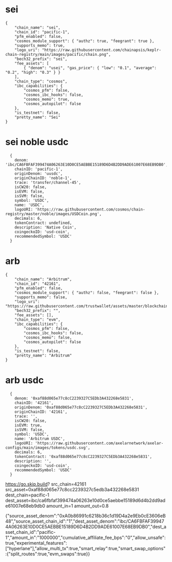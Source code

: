 # sei

```
{
	"chain_name": "sei",
	"chain_id": "pacific-1",
	"pfm_enabled": false,
	"cosmos_module_support": { "authz": true, "feegrant": true },
	"supports_memo": true,
	"logo_uri": "https://raw.githubusercontent.com/chainapsis/keplr-chain-registry/main/images/pacific/chain.png",
	"bech32_prefix": "sei",
	"fee_assets": [
		{ "denom": "usei", "gas_price": { "low": "0.1", "average": "0.2", "high": "0.3" } }
	],
	"chain_type": "cosmos",
	"ibc_capabilities": {
		"cosmos_pfm": false,
		"cosmos_ibc_hooks": false,
		"cosmos_memo": true,
		"cosmos_autopilot": false
	},
	"is_testnet": false,
	"pretty_name": "Sei"
}
```

# sei noble usdc

```
  {
    denom: 'ibc/CA6FBFAF399474A06263E10D0CE5AEBBE15189D6D4B2DD9ADE61007E68EB9DB0',
    chainID: 'pacific-1',
    originDenom: 'uusdc',
    originChainID: 'noble-1',
    trace: 'transfer/channel-45',
    isCW20: false,
    isEVM: false,
    isSVM: false,
    symbol: 'USDC',
    name: 'USDC',
    logoURI: 'https://raw.githubusercontent.com/cosmos/chain-registry/master/noble/images/USDCoin.png',
    decimals: 6,
    tokenContract: undefined,
    description: 'Native Coin',
    coingeckoID: 'usd-coin',
    recommendedSymbol: 'USDC'
  }
```

# arb

```
{
	"chain_name": "Arbitrum",
	"chain_id": "42161",
	"pfm_enabled": false,
	"cosmos_module_support": { "authz": false, "feegrant": false },
	"supports_memo": false,
	"logo_uri": "https://raw.githubusercontent.com/trustwallet/assets/master/blockchains/arbitrum/info/logo.png",
	"bech32_prefix": "",
	"fee_assets": [],
	"chain_type": "evm",
	"ibc_capabilities": {
		"cosmos_pfm": false,
		"cosmos_ibc_hooks": false,
		"cosmos_memo": false,
		"cosmos_autopilot": false
	},
	"is_testnet": false,
	"pretty_name": "Arbitrum"
}
```

# arb usdc

```
  {
    denom: '0xaf88d065e77c8cC2239327C5EDb3A432268e5831',
    chainID: '42161',
    originDenom: '0xaf88d065e77c8cC2239327C5EDb3A432268e5831',
    originChainID: '42161',
    trace: '',
    isCW20: false,
    isEVM: true,
    isSVM: false,
    symbol: 'USDC',
    name: 'Arbitrum USDC',
    logoURI: 'https://raw.githubusercontent.com/axelarnetwork/axelar-configs/main/images/tokens/usdc.svg',
    decimals: 6,
    tokenContract: '0xaf88d065e77c8cC2239327C5EDb3A432268e5831',
    description: '',
    coingeckoID: 'usd-coin',
    recommendedSymbol: 'USDC'
  }
```


https://go.skip.build?
src_chain=42161
src_asset=0xaf88d065e77c8cc2239327c5edb3a432268e5831
dest_chain=pacific-1
dest_asset=ibc/ca6fbfaf399474a06263e10d0ce5aebbe15189d6d4b2dd9ade61007e68eb9db0
amount_in=1
amount_out=0.8

{"source_asset_denom":"0xA0b86991c6218b36c1d19D4a2e9Eb0cE3606eB48","source_asset_chain_id":"1","dest_asset_denom":"ibc/CA6FBFAF399474A06263E10D0CE5AEBBE15189D6D4B2DD9ADE61007E68EB9DB0","dest_asset_chain_id":"pacific-1","amount_in":"1000000","cumulative_affiliate_fee_bps":"0","allow_unsafe":true,"experimental_features":["hyperlane"],"allow_multi_tx":true,"smart_relay":true,"smart_swap_options":{"split_routes":true,"evm_swaps":true}}
